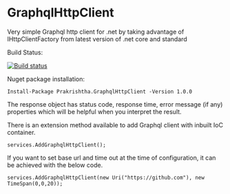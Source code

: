 # GraphqlHttpClient
Very simple Graphql http client for .net by taking advantage of IHttpClientFactory from latest version of .net core and standard

Build Status:

[![Build status](https://ci.appveyor.com/api/projects/status/u46ewl3ymt92poo7/branch/master?svg=true)](https://ci.appveyor.com/project/sarul84/graphqlhttpclient/branch/master)


Nuget package installation:
```
Install-Package Prakrishtha.GraphqlHttpClient -Version 1.0.0
```

The response object has status code, response time, error message (if any) properties which will be helpful when you interpret the result.

There is an extension method available to add Graphql client with inbuilt IoC container.

```
services.AddGraphqlHttpClient();
```

If you want to set base url and time out at the time of configuration, it can be achieved with the below code.

```
services.AddGraphqlHttpClient(new Uri("https://github.com"), new TimeSpan(0,0,20));
```
